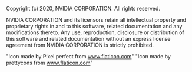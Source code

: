 Copyright (c) 2020, NVIDIA CORPORATION.  All rights reserved.

NVIDIA CORPORATION and its licensors retain all intellectual property
and proprietary rights in and to this software, related documentation
and any modifications thereto.  Any use, reproduction, disclosure or
distribution of this software and related documentation without an express
license agreement from NVIDIA CORPORATION is strictly prohibited.

"Icon made by Pixel perfect from www.flaticon.com"
"Icon made by prettycons from www.flaticon.com"
